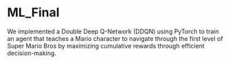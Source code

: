 # ML_Final
We implemented a Double Deep Q-Network (DDQN) using PyTorch to train an agent that teaches a Mario character to navigate through the first level of Super Mario Bros by maximizing cumulative rewards through efficient decision-making.

